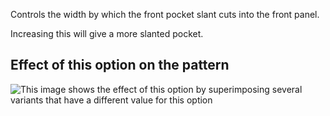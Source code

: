 Controls the width by which the front pocket slant cuts into the front panel.

Increasing this will give a more slanted pocket.

## Effect of this option on the pattern

![This image shows the effect of this option by superimposing several variants that have a different value for this option](charlie\_frontpocketslantwidth\_sample.svg "Effect of this option on the pattern")
